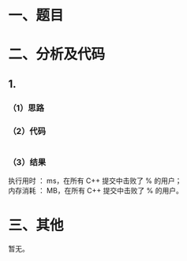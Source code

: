 # 一、题目

# 二、分析及代码    
## 1. 
### （1）思路
  
### （2）代码
```cpp


```
### （3）结果
执行用时 ： ms，在所有 C++ 提交中击败了 % 的用户；    
内存消耗 ： MB，在所有 C++ 提交中击败了 % 的用户。      
# 三、其他
暂无。  
